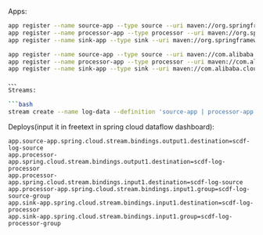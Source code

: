 Apps:

```bash
app register --name source-app --type source --uri maven://org.springframework.cloud:rocketmq-time-source:jar:0.2.2.BUILD-SNAPSHOT
app register --name processor-app --type processor --uri maven://org.springframework.cloud:rocketmq-time-processor:jar:0.2.2.BUILD-SNAPSHOT
app register --name sink-app --type sink --uri maven://org.springframework.cloud:rocketmq-time-sink:jar:0.2.2.BUILD-SNAPSHOT
```
```bash
app register --name source-app --type source --uri maven://com.alibaba.cloud:rocketmq-time-source:jar:0.2.2.BUILD-SNAPSHOT
app register --name processor-app --type processor --uri maven://com.alibaba.cloud:rocketmq-time-processor:jar:0.2.2.BUILD-SNAPSHOT
app register --name sink-app --type sink --uri maven://com.alibaba.cloud:rocketmq-time-sink:jar:0.2.2.BUILD-SNAPSHOT

、、、
Streams:

```bash
stream create --name log-data --definition 'source-app | processor-app |sink-app'
```

Deploys(input it in freetext in spring cloud dataflow dashboard):

```properties
app.source-app.spring.cloud.stream.bindings.output1.destination=scdf-log-source
app.processor-app.spring.cloud.stream.bindings.output1.destination=scdf-log-processor
app.processor-app.spring.cloud.stream.bindings.input1.destination=scdf-log-source
app.processor-app.spring.cloud.stream.bindings.input1.group=scdf-log-source-group
app.sink-app.spring.cloud.stream.bindings.input1.destination=scdf-log-processor
app.sink-app.spring.cloud.stream.bindings.input1.group=scdf-log-processor-group
```